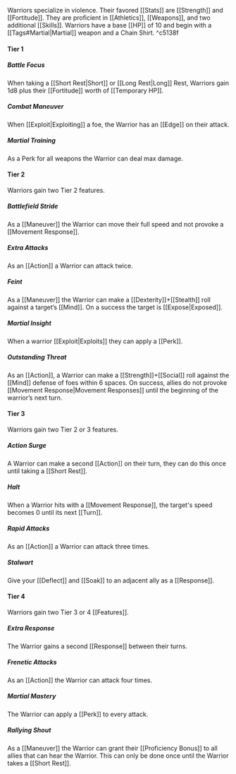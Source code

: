 Warriors specialize in violence. Their favored [[Stats]] are [[Strength]] and [[Fortitude]]. They are proficient in [[Athletics]], [[Weapons]], and two additional [[Skills]]. Warriors have a base [[HP]] of 10 and begin with a [[Tags#Martial|Martial]] weapon and a Chain Shirt. ^c5138f

#### Tier 1
##### Battle Focus
When taking a [[Short Rest|Short]] or [[Long Rest|Long]] Rest, Warriors gain 1d8 plus their [[Fortitude]] worth of [[Temporary HP]].

##### Combat Maneuver
When [[Exploit|Exploiting]] a foe, the Warrior has an [[Edge]] on their attack.

##### Martial Training
As a Perk for all weapons the Warrior can deal max damage.

#### Tier 2
Warriors gain two Tier 2 features.

##### Battlefield Stride
As a [[Maneuver]] the Warrior can move their full speed and not provoke a [[Movement Response]].

##### Extra Attacks
As an [[Action]] a Warrior can attack twice.

##### Feint
As a [[Maneuver]] the Warrior can make a [[Dexterity]]+[[Stealth]] roll against a target’s [[Mind]]. On a success the target is [[Expose|Exposed]].

##### Martial Insight
When a warrior [[Exploit|Exploits]] they can apply a [[Perk]].

##### Outstanding Threat
As an [[Action]], a Warrior can make a [[Strength]]+[[Social]] roll against the [[Mind]] defense of foes within 6 spaces. On success, allies do not provoke [[Movement Response|Movement Responses]] until the beginning of the warrior’s next turn.

#### Tier 3
Warriors gain two Tier 2 or 3 features.

##### Action Surge
A Warrior can make a second [[Action]] on their turn, they can do this once until taking a [[Short Rest]].

##### Halt
When a Warrior hits with a [[Movement Response]], the target's speed becomes 0 until its next [[Turn]].

##### Rapid Attacks
As an [[Action]] a Warrior can attack three times.

##### Stalwart
Give your [[Deflect]] and [[Soak]] to an adjacent ally as a [[Response]].

#### Tier 4
Warriors gain two Tier 3 or 4 [[Features]].

##### Extra Response
The Warrior gains a second [[Response]] between their turns.

##### Frenetic Attacks
As an [[Action]] the Warrior can attack four times.

##### Martial Mastery
The Warrior can apply a [[Perk]] to every attack.

##### Rallying Shout
As a [[Maneuver]] the Warrior can grant their [[Proficiency Bonus]] to all allies that can hear the Warrior. This can only be done once until the Warrior takes a [[Short Rest]].
